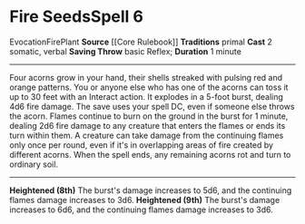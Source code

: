﻿---
actions: '[two-actions]'
area: null
bloodline: null
component:
- Somatic
- Verbal
cost: null
deity: null
domain: null
duration: 1 minute
element: Fire
heighten: 8th, 9th
heighten_level: 6, 8, 9
id: '117'
lesson: null
level: '6'
mystery: null
name: Fire Seeds
patron_theme: null
range: null
rarity: Common
requirement: null
saving_throw: basicReflex
school: Evocation
source: '[[DATABASE/source/Core Rulebook|Core Rulebook]]'
target: null
tradition:
- Primal
trait:
- '[[DATABASE/trait/Evocation|Evocation]]'
- '[[DATABASE/trait/Fire|Fire]]'
- '[[DATABASE/trait/Plant|Plant]]'
trigger: null
type: Spell

---
# Fire Seeds<span class="item-type">Spell 6</span>

<span class="item-trait">Evocation</span><span class="item-trait">Fire</span><span class="item-trait">Plant</span>
**Source** [[Core Rulebook]] 
**Traditions** primal
**Cast** <span class="action-icon">2</span> somatic, verbal
**Saving Throw** basic Reflex; **Duration** 1 minute

---
Four acorns grow in your hand, their shells streaked with pulsing red and orange patterns. You or anyone else who has one of the acorns can toss it up to 30 feet with an Interact action. It explodes in a 5-foot burst, dealing 4d6 fire damage. The save uses your spell DC, even if someone else throws the acorn.
 Flames continue to burn on the ground in the burst for 1 minute, dealing 2d6 fire damage to any creature that enters the flames or ends its turn within them. A creature can take damage from the continuing flames only once per round, even if it's in overlapping areas of fire created by different acorns.
 When the spell ends, any remaining acorns rot and turn to ordinary soil.

---
**Heightened (8th)** The burst's damage increases to 5d6, and the continuing flames damage increases to 3d6.
**Heightened (9th)** The burst's damage increases to 6d6, and the continuing flames damage increases to 3d6.